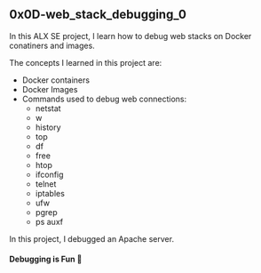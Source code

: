 ## 0x0D-web_stack_debugging_0

In this ALX SE project, I learn how to debug web stacks on Docker conatiners and images.

The concepts I learned in this project are:
- Docker containers
- Docker Images
- Commands used to debug web connections:
	- netstat
	- w
	- history
	- top
	- df
	- free
	- htop
	- ifconfig
	- telnet
	- iptables
	- ufw
	- pgrep
	- ps auxf

In this project, I debugged an Apache server.
#### Debugging is Fun 🥂
